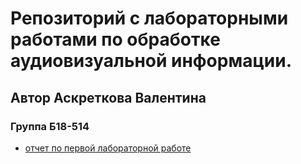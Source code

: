 # Репозиторий с лабораторными работами по обработке аудиовизуальной информации.
## Автор Аскреткова Валентина
### Группа Б18-514

- [отчет по первой лабораторной работе ](laba_1/README.md)
